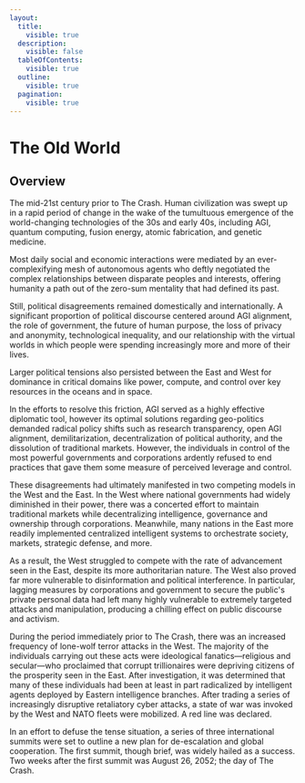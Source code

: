 ```yaml
---
layout:
  title:
    visible: true
  description:
    visible: false
  tableOfContents:
    visible: true
  outline:
    visible: true
  pagination:
    visible: true
---
```


# The Old World

## Overview

The mid-21st century prior to The Crash. Human civilization was swept up in a rapid period of change in the wake of the tumultuous emergence of the world-changing technologies of the 30s and early 40s, including AGI, quantum computing, fusion energy, atomic fabrication, and genetic medicine.

Most daily social and economic interactions were mediated by an ever-complexifying mesh of autonomous agents who deftly negotiated the complex relationships between disparate peoples and interests, offering humanity a path out of the zero-sum mentality that had defined its past.

Still, political disagreements remained domestically and internationally. A significant proportion of political discourse centered around AGI alignment, the role of government, the future of human purpose, the loss of privacy and anonymity, technological inequality, and our relationship with the virtual worlds in which people were spending increasingly more and more of their lives.

Larger political tensions also persisted between the East and West for dominance in critical domains like power, compute, and control over key resources in the oceans and in space.

In the efforts to resolve this friction, AGI served as a highly effective diplomatic tool, however its optimal solutions regarding geo-politics demanded radical policy shifts such as research transparency, open AGI alignment, demilitarization, decentralization of political authority, and the dissolution of traditional markets. However, the individuals in control of the most powerful governments and corporations ardently refused to end practices that gave them some measure of perceived leverage and control.

These disagreements had ultimately manifested in two competing models in the West and the East. In the West where national governments had widely diminished in their power, there was a concerted effort to maintain traditional markets while decentralizing intelligence, governance and ownership through corporations. Meanwhile, many nations in the East more readily implemented centralized intelligent systems to orchestrate society, markets, strategic defense, and more.

As a result, the West struggled to compete with the rate of advancement seen in the East, despite its more authoritarian nature. The West also proved far more vulnerable to disinformation and political interference. In particular, lagging measures by corporations and government to secure the public's private personal data had left many highly vulnerable to extremely targeted attacks and manipulation, producing a chilling effect on public discourse and activism.

During the period immediately prior to The Crash, there was an increased frequency of lone-wolf terror attacks in the West. The majority of the individuals carrying out these acts were ideological fanatics—religious and secular—who proclaimed that corrupt trillionaires were depriving citizens of the prosperity seen in the East. After investigation, it was determined that many of these individuals had been at least in part radicalized by intelligent agents deployed by Eastern intelligence branches. After trading a series of increasingly disruptive retaliatory cyber attacks, a state of war was invoked by the West and NATO fleets were mobilized. A red line was declared.

In an effort to defuse the tense situation, a series of three international summits were set to outline a new plan for de-escalation and global cooperation. The first summit, though brief, was widely hailed as a success. Two weeks after the first summit was August 26, 2052; the day of The Crash.
